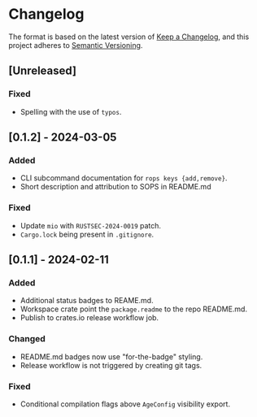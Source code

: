 #  Changelog

The format is based on the latest version of [Keep a Changelog](https://keepachangelog.com/en),
and this project adheres to [Semantic Versioning](https://semver.org/spec/v2.0.0.html).

## [Unreleased]

### Fixed

- Spelling with the use of `typos`.

## [0.1.2] - 2024-03-05

### Added

- CLI subcommand documentation for `rops keys {add,remove}`.
- Short description and attribution to SOPS in README.md

### Fixed

- Update `mio` with `RUSTSEC-2024-0019` patch.
- `Cargo.lock` being present in `.gitignore`.

## [0.1.1] - 2024-02-11

### Added

- Additional status badges to REAME.md.
- Workspace crate point the `package.readme` to the repo README.md.
- Publish to crates.io release workflow job.

### Changed

- README.md badges now use "for-the-badge" styling.
- Release workflow is not triggered by creating git tags.

### Fixed

- Conditional compilation flags above `AgeConfig` visibility export.
